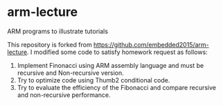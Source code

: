 # arm-lecture
ARM programs to illustrate tutorials

This repository is forked from https://github.com/embedded2015/arm-lecture.
I modified some code to satisfy homework request as follows:
1. Implement Finonacci using ARM assembly language and must be recursive and Non-recursive version.
2. Try to optimize code using Thumb2 conditional code.
3. Try to evaluate the efficiency of the Fibonacci and compare recursive and non-recursive performance.
